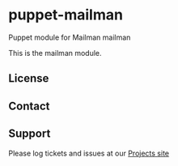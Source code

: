 puppet-mailman
==============

Puppet module for Mailman
mailman

This is the mailman module.

License
-------


Contact
-------


Support
-------

Please log tickets and issues at our [Projects site](http://projects.example.com)
